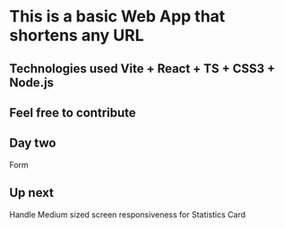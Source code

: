 # This is a basic Web App that shortens any URL #



## Technologies used Vite + React + TS  + CSS3 + Node.js


    
## Feel free to contribute

## Day two

  Form

## Up next

  Handle Medium sized screen responsiveness for Statistics Card
